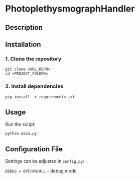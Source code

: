 # PhotoplethysmographHandler
## Description
    
## Installation
### 1. Clone the repository
```
git clone <URL_REPO>
cd <PROJECT_FOLDER>
```
### 2. Install dependencies
``` 
pip install -r requirements.txt 
```
## Usage
Run the script:
```
python main.py
```

## Configuration File
Settings can be adjusted in `config.py`:

`DEBUG = OFF/ON/ALL` – debug mode
